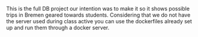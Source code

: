 This is the full DB project our intention was to make it so it shows possible trips in Bremen geared towards students. Considering that we do not have the server used 
during class active you can use the dockerfiles already set up and run them through a docker server.
